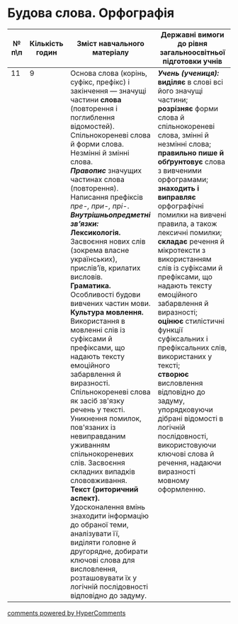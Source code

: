 <div id="hypercomments_widget" class="js-hypercomments-widget invisible"></div>

# Будова слова. Орфографія

<table>
  <tr>
    <td width="10%" align="center"><b>№ <br>п\п</br></b></td>
    <td width="5%" align="center"><b>Кількість годин</b></td>  
    <td width="40%" align="center"><b>Зміст навчального матеріалу</b></td>
    <td width="45%" align="center"><b>Державні вимоги до рівня загальноосвітньої підготовки учнів</b></td>
  </tr>
<tbody>
  <tr>
<td width="10%" style="vertical-align:top !important;">11</td>
<td width="5%" style="vertical-align:top !important;">9</td>
    <td width="40%" style="vertical-align:top !important;">
Основа слова (корінь, суфікс, префікс) і закінчення  — значущі частини <b>слова</b> (повторення і поглиблення відомостей).<br> 
Спільнокореневі слова й форми слова.<br>
Незмінні й змінні слова.<br>
<b><i>Правопис</i></b> значущих частинах слова (повторення). Написання префіксів <i>пре-, при-, прі-</i>.<br>
<b><i>Внутрішньопредметні  зв’язки:</b></i><br>
<b>Лексикологія.</b> Засвоєння нових слів (зокрема власне українських), прислів’їв, крилатих висловів. <br> 
<b>Граматика.</b> Особливості будови вивчених частин мови.<br>
<b>Культура  мовлення.</b> Використання в мовленні слів із суфіксами й  префіксами, що надають тексту емоційного забарвлення й виразності. Спільнокореневі слова як засіб зв'язку речень у тексті. Уникнення помилок, пов'язаних із невиправданим уживанням спільнокореневих слів. Засвоєння складних випадків слововживання.<br>
<b>Текст (риторичний аспект).</b> Удосконалення вмінь знаходити інформацію до обраної теми, аналізувати її, виділяти головне й другорядне, добирати ключові слова для висловлення, розташовувати їх у логічній послідовності відповідно до задуму.
</td>
    <td width="45%" style="vertical-align:top !important;">
<i><b>Учень (учениця):</b></i><br>
<b>виділяє</b> в слові  всі його значущі частини; <br>
<b>розрізняє</b> форми слова й спільнокореневі слова, змінні й незмінні слова;<br>
<b>правильно пише й обґрунтовує</b> слова з вивченими орфограмами; <br>
<b>знаходить і виправляє</b> орфографічні помилки на вивчені правила, а також лексичні помилки; <br>
<b>складає</b> речення й мікротексти з використанням слів із суфіксами й префіксами, що надають тексту емоційного забарвлення й виразності;<br>
<b>оцінює</b>  стилістичні функції суфіксальних і префіксальних слів, використаних у тексті;<br>
<b>створює</b> висловлення відповідно до задуму, упорядковуючи дібрані відомості в логічній послідовності, використовуючи ключові слова  й  речення, надаючи виразності мовному оформленню.</td>
  </tr>
</tbody>
</table>

<div class="js-hypercomments-container">
<a href="http://hypercomments.com" class="hc-link" title="comments widget">comments powered by HyperComments</a>
</div>